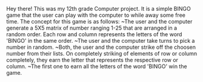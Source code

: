 Hey there!
This was my 12th grade Computer project. It is a simple BINGO game that the user can play with the computer to while away some free time.
The concept for this game is as follows:
~The user and the computer generate a 5X5 matrix of number ranging 1-25 that are arranged in a random order. Each row and column represents the letters of the word 'BINGO' in the same order.
~The user and the computer take turns to pick a number in random.
~Both, the user and the computer strike off the choosen number from their lists. On completely striking of elements of row or column completely, they earn the letter that represents the respective row or column.
~The first one to earn all the letters of the word 'BINGO' win the game.
